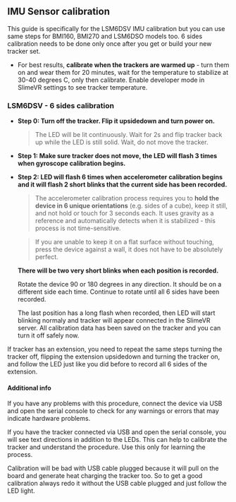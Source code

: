 ## IMU Sensor calibration

This guide is specifically for the LSM6DSV IMU calibration but you can use same steps for BMI160, BMI270 and LSM6DSO models too. 6 sides calibration needs to be done only once after you get or build your new tracker set.

  - For best results, **calibrate when the trackers are warmed up** - turn them on and wear them for 20 minutes,
    wait for the temperature to stabilize at 30-40 degrees C, only then calibrate.
    Enable developer mode in SlimeVR settings to see tracker temperature.

### LSM6DSV - 6 sides calibration

  - **Step 0: Turn off the tracker. Flip it upsidedown and turn power on.**
    
    > The LED will be lit continuously. Wait for 2s and flip tracker back up while the LED is still solid. Wait, do not move the tracker.
    
  - **Step 1: Make sure tracker does not move, the LED will flash 3 times when gyroscope calibration begins.**
    
  - **Step 2: LED will flash 6 times when accelerometer calibration begins and it will flash 2 short blinks that the current side has been recorded.**

    > The accelerometer calibration process requires you to **hold the device in 6 unique orientations** (e.g. sides of a cube),
    > keep it still, and not hold or touch for 3 seconds each. It uses gravity as a reference and automatically detects when it is stabilized - this process is not time-sensitive.

    > If you are unable to keep it on a flat surface without touching, press the device against a wall, it does not have to be absolutely perfect.

    **There will be two very short blinks when each position is recorded.**
    
    Rotate the device 90 or 180 degrees in any direction. It should be on a different side each time. Continue to rotate until all 6 sides have been recorded.
    
    The last position has a long flash when recorded, then LED will start blinking normaly and tracker will appear connected in the SlimeVR server. All calibration data has been saved on the tracker and you can turn it off safely now. 

If tracker has an extension, you need to repeat the same steps turning the tracker off, flipping the extension upsidedown and turning the tracker on, and follow the LED just like you did before to record all 6 sides of the extension.   

  #### Additional info  

   If you have any problems with this procedure, connect the device via USB and open the serial console to check for any warnings or errors that may indicate hardware problems.
  
If you have the tracker connected via USB and open the serial console, you will see text directions in addition to the LEDs. This can help to calibrate the tracker and understand the procedure. Use this only for learning the process.

Calibration will be bad with USB cable plugged because it will pull on the board and generate heat charging the tracker too. So to get a good calibration always redo it without the USB cable plugged and just follow the LED light.



